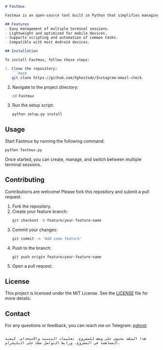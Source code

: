 ```markdown
# Fastmux

Fastmux is an open-source tool built in Python that simplifies managing and running multiple terminal sessions on smartphones, offering a user experience similar to Termux.

## Features
- Easy management of multiple terminal sessions.
- Lightweight and optimized for mobile devices.
- Supports scripting and automation of common tasks.
- Compatible with most Android devices.

## Installation

To install Fastmux, follow these steps:

1. Clone the repository:
   ```bash
   git clone https://github.com/Xghostxdz/Instagram-email-check
   ```
2. Navigate to the project directory:
   ```bash
   cd Fastmux
   ```
3. Run the setup script:
   ```bash
   python setup.py install
   ```

## Usage

Start Fastmux by running the following command:
```bash
python fastmux.py
```

Once started, you can create, manage, and switch between multiple terminal sessions.

## Contributing

Contributions are welcome! Please fork this repository and submit a pull request.

1. Fork the repository.
2. Create your feature branch:
   ```bash
   git checkout -b feature/your-feature-name
   ```
3. Commit your changes:
   ```bash
   git commit -m 'Add some feature'
   ```
4. Push to the branch:
   ```bash
   git push origin feature/your-feature-name
   ```
5. Open a pull request.

## License

This project is licensed under the MIT License. See the [LICENSE](LICENSE) file for more details.

## Contact

For any questions or feedback, you can reach me on Telegram: [xghost](https://t.me/xghost).
```

هذا الملف يحتوي على وصف للمشروع، تعليمات التثبيت والاستخدام، كيفية المساهمة في المشروع، ورابط التواصل معك على التليجرام.
